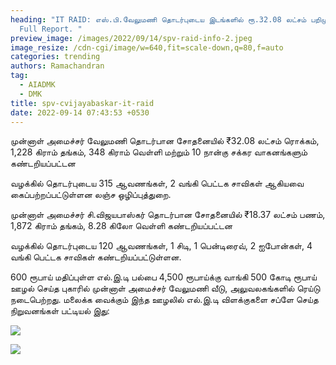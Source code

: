 ```yaml
---
heading: "IT RAID: எஸ்.பி.வேலுமணி தொடர்புடைய இடங்களில் ரூ.32.08 லட்சம் பறிமுதல்.
  Full Report. "
preview_image: /images/2022/09/14/spv-raid-info-2.jpeg
image_resize: /cdn-cgi/image/w=640,fit=scale-down,q=80,f=auto
categories: trending
authors: Ramachandran
tag:
  - AIADMK
  - DMK
title: spv-cvijayabaskar-it-raid
date: 2022-09-14 07:43:53 +0530
---
```

முன்னாள் அமைச்சர் வேலுமணி தொடர்பான சோதனையில் ₹32.08 லட்சம் ரொக்கம், 1,228 கிராம் தங்கம், 348 கிராம் வெள்ளி மற்றும் 10 நான்கு சக்கர வாகனங்களும் கண்டறியப்பட்டன

வழக்கில் தொடர்புடைய 315 ஆவணங்கள், 2 வங்கி பெட்டக சாவிகள் ஆகியவை கைப்பற்றப்பட்டுள்ளன லஞ்ச ஒழிப்புத்துறை.

முன்னாள் அமைச்சர் சி.விஜயபாஸ்கர் தொடர்பான சோதனையில் ₹18.37 லட்சம் பணம், 1,872 கிராம் தங்கம், 8.28 கிலோ வெள்ளி கண்டறியப்பட்டன

வழக்கில் தொடர்புடைய 120 ஆவணங்கள், 1 சிடி, 1 பென்டிரைவ், 2 ஐபோன்கள், 4 வங்கி பெட்டக சாவிகள் கண்டறியப்பட்டுள்ளன.

600 ரூபாய் மதிப்புள்ள எல்.இ.டி பல்பை 4,500 ரூபாய்க்கு வாங்கி 500 கோடி ரூபாய் ஊழல் செய்த புகாரில் முன்னாள் அமைச்சர் வேலுமணி வீடு, அலுவலகங்களில் ரெய்டு நடைபெற்றது. மலைக்க வைக்கும் இந்த ஊழலில் எல்.இ.டி விளக்குகளை சப்ளே செய்த நிறுவனங்கள் பட்டியல் இது:

![](/images/2022/09/14/spv-raid-info-1.jpeg)

![](/images/2022/09/14/spv-raid-info.jpeg)